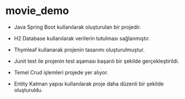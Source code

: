 # movie_demo
- Java Spring Boot kullanılarak oluşturulan bir projedir.
  
- H2 Database kullanılarak verilerin tutulması sağlanmıştır. 

- Thymleaf kullanarak projenin tasarımı oluşturulmuştur.

- Junit test ile projenin test aşaması başarılı bir şekilde gerçekleştirildi.

- Temel Crud işlemleri projede yer alıyor.

- Entity Katman yapısı kullanılarak proje daha düzenli bir şekilde oluşturuldu.
